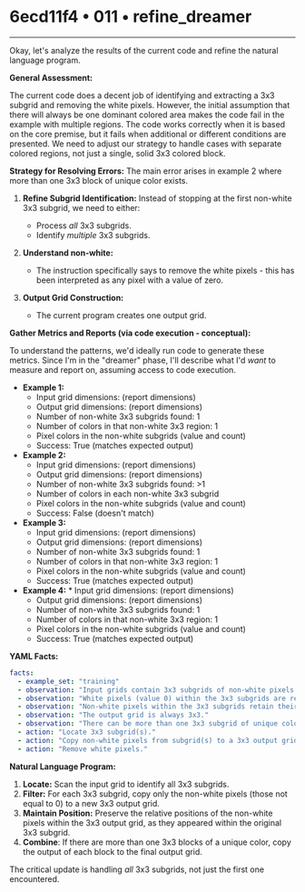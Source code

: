 # 6ecd11f4 • 011 • refine_dreamer

---
Okay, let's analyze the results of the current code and refine the natural language program.

**General Assessment:**

The current code does a decent job of identifying and extracting a 3x3 subgrid and removing the white pixels. However, the initial assumption that there will always be one dominant colored area makes the code fail in the example with multiple regions. The code works correctly when it is based on the core premise, but it fails when additional or different conditions are presented. We need to adjust our strategy to handle cases with separate colored regions, not just a single, solid 3x3 colored block.

**Strategy for Resolving Errors:**
The main error arises in example 2 where more than one 3x3 block of unique color exists.

1.  **Refine Subgrid Identification:** Instead of stopping at the first non-white 3x3 subgrid, we need to either:
    *   Process *all* 3x3 subgrids.
    *   Identify *multiple* 3x3 subgrids.

2. **Understand non-white:**
    * The instruction specifically says to remove the white pixels - this has been interpreted as any pixel with a value of zero.

3.  **Output Grid Construction:**
    *   The current program creates one output grid.

**Gather Metrics and Reports (via code execution - conceptual):**

To understand the patterns, we'd ideally run code to generate these metrics. Since I'm in the "dreamer" phase, I'll describe what I'd *want* to measure and report on, assuming access to code execution.

*   **Example 1:**
    *   Input grid dimensions: (report dimensions)
    *   Output grid dimensions: (report dimensions)
    *   Number of non-white 3x3 subgrids found: 1
    *   Number of colors in that non-white 3x3 region: 1
    *   Pixel colors in the non-white subgrids (value and count)
    *   Success: True (matches expected output)
*   **Example 2:**
    *   Input grid dimensions: (report dimensions)
    *   Output grid dimensions: (report dimensions)
    *   Number of non-white 3x3 subgrids found: >1
    *   Number of colors in each non-white 3x3 subgrid
    *   Pixel colors in the non-white subgrids (value and count)
    *   Success: False (doesn't match)
* **Example 3:**
     *   Input grid dimensions: (report dimensions)
    *   Output grid dimensions: (report dimensions)
    *   Number of non-white 3x3 subgrids found: 1
    *   Number of colors in that non-white 3x3 region: 1
    *   Pixel colors in the non-white subgrids (value and count)
    *   Success: True (matches expected output)
* **Example 4:**
      *   Input grid dimensions: (report dimensions)
    *   Output grid dimensions: (report dimensions)
    *   Number of non-white 3x3 subgrids found: 1
    *   Number of colors in that non-white 3x3 region: 1
    *   Pixel colors in the non-white subgrids (value and count)
    *   Success: True (matches expected output)

**YAML Facts:**

```yaml
facts:
  - example_set: "training"
  - observation: "Input grids contain 3x3 subgrids of non-white pixels."
  - observation: "White pixels (value 0) within the 3x3 subgrids are removed in the output."
  - observation: "Non-white pixels within the 3x3 subgrids retain their original positions relative to the subgrid within the 3x3 output."
  - observation: "The output grid is always 3x3."
  - observation: "There can be more than one 3x3 subgrid of unique color."
  - action: "Locate 3x3 subgrid(s)."
  - action: "Copy non-white pixels from subgrid(s) to a 3x3 output grid, maintaining relative position."
  - action: "Remove white pixels."

```

**Natural Language Program:**

1.  **Locate:** Scan the input grid to identify all 3x3 subgrids.
2.  **Filter:** For each 3x3 subgrid, copy only the non-white pixels (those not equal to 0) to a new 3x3 output grid.
3.  **Maintain Position:** Preserve the relative positions of the non-white pixels within the 3x3 output grid, as they appeared within the original 3x3 subgrid.
4. **Combine**: If there are more than one 3x3 blocks of a unique color, copy the output of each block to the final output grid.

The critical update is handling *all* 3x3 subgrids, not just the first one encountered.


